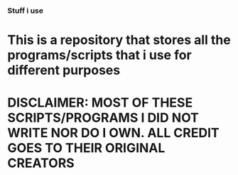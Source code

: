 ### Stuff i use

# This is a repository that stores all the programs/scripts that i use for different purposes

# DISCLAIMER: MOST OF THESE SCRIPTS/PROGRAMS I DID NOT WRITE NOR DO I OWN. ALL CREDIT GOES TO THEIR ORIGINAL CREATORS
